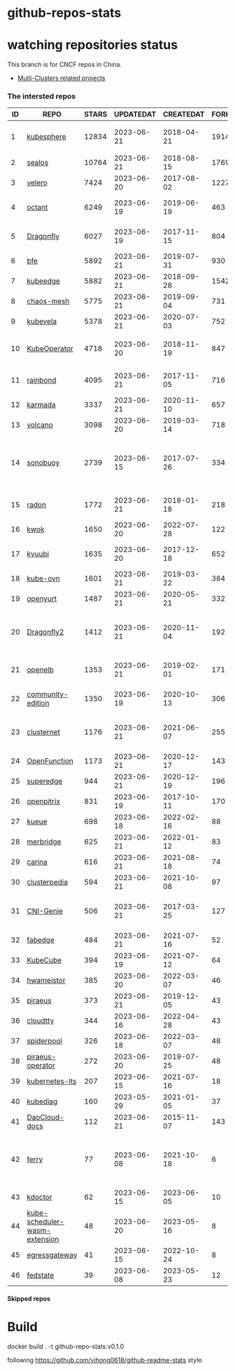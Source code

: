 # github-repos-stats

# watching repositories status

This branch is for CNCF repos in China.
- [Mutli-Clusters related projects](https://github.com/pacoxu/github-repos-stats/tree/multi-clusters)


<!--START_SECTION:github_repos-->
### The intersted repos
| ID |                                               REPO                                                | STARS | UPDATEDAT  | CREATEDAT  | FORKSCOUNT |                                                                                                       DESCRIPTIONS                                                                                                       |
|----|---------------------------------------------------------------------------------------------------|-------|------------|------------|------------|--------------------------------------------------------------------------------------------------------------------------------------------------------------------------------------------------------------------------|
|  1 | [kubesphere](https://github.com/kubesphere/kubesphere)                                            | 12834 | 2023-06-21 | 2018-04-21 |       1914 | The container platform tailored for Kubernetes multi-cloud, datacenter, and edge management ⎈ 🖥 ☁️                                                                                                                       |
|  2 | [sealos](https://github.com/labring/sealos)                                                       | 10764 | 2023-06-21 | 2018-08-15 |       1769 | Sealos is a Kubernetes distribution, one-stop solution for your public&private cloud.                                                                                                                                    |
|  3 | [velero](https://github.com/vmware-tanzu/velero)                                                  |  7424 | 2023-06-20 | 2017-08-02 |       1227 | Backup and migrate Kubernetes applications and their persistent volumes                                                                                                                                                  |
|  4 | [octant](https://github.com/vmware-archive/octant)                                                |  6249 | 2023-06-19 | 2019-06-19 |        463 | Highly extensible platform for developers to better understand the complexity of Kubernetes clusters.                                                                                                                    |
|  5 | [Dragonfly](https://github.com/dragonflyoss/Dragonfly)                                            |  6027 | 2023-06-19 | 2017-11-15 |        804 | This repository has be archived and moved to the new repository https://github.com/dragonflyoss/Dragonfly2.                                                                                                              |
|  6 | [bfe](https://github.com/bfenetworks/bfe)                                                         |  5892 | 2023-06-21 | 2019-07-31 |        930 | A modern layer 7 load balancer from baidu                                                                                                                                                                                |
|  7 | [kubeedge](https://github.com/kubeedge/kubeedge)                                                  |  5882 | 2023-06-21 | 2018-09-28 |       1542 | Kubernetes Native Edge Computing Framework (project under CNCF)                                                                                                                                                          |
|  8 | [chaos-mesh](https://github.com/chaos-mesh/chaos-mesh)                                            |  5775 | 2023-06-21 | 2019-09-04 |        731 | A Chaos Engineering Platform for Kubernetes.                                                                                                                                                                             |
|  9 | [kubevela](https://github.com/kubevela/kubevela)                                                  |  5378 | 2023-06-21 | 2020-07-03 |        752 | The Modern Application Platform.                                                                                                                                                                                         |
| 10 | [KubeOperator](https://github.com/KubeOperator/KubeOperator)                                      |  4718 | 2023-06-20 | 2018-11-19 |        847 | KubeOperator 是一个开源的轻量级 Kubernetes 发行版，专注于帮助企业规划、部署和运营生产级别的 K8s 集群。                                                                                                                   |
| 11 | [rainbond](https://github.com/goodrain/rainbond)                                                  |  4095 | 2023-06-21 | 2017-11-05 |        716 | Cloud native multi cloud application management platform that make application management and delivery easier                                                                                                            |
| 12 | [karmada](https://github.com/karmada-io/karmada)                                                  |  3337 | 2023-06-21 | 2020-11-10 |        657 | Open, Multi-Cloud, Multi-Cluster Kubernetes Orchestration                                                                                                                                                                |
| 13 | [volcano](https://github.com/volcano-sh/volcano)                                                  |  3098 | 2023-06-20 | 2019-03-14 |        718 | A Cloud Native Batch System (Project under CNCF)                                                                                                                                                                         |
| 14 | [sonobuoy](https://github.com/vmware-tanzu/sonobuoy)                                              |  2739 | 2023-06-15 | 2017-07-26 |        334 | Sonobuoy is a diagnostic tool that makes it easier to understand the state of a Kubernetes cluster by running a set of Kubernetes conformance tests and other plugins in an accessible and non-destructive manner.       |
| 15 | [radon](https://github.com/radondb/radon)                                                         |  1772 | 2023-06-21 | 2018-01-18 |        218 | RadonDB is an open source, cloud-native MySQL database for building global, scalable cloud services                                                                                                                      |
| 16 | [kwok](https://github.com/kubernetes-sigs/kwok)                                                   |  1650 | 2023-06-20 | 2022-07-28 |        122 | Kubernetes WithOut Kubelet -  Simulates thousands of Nodes and Clusters.                                                                                                                                                 |
| 17 | [kyuubi](https://github.com/apache/kyuubi)                                                        |  1635 | 2023-06-20 | 2017-12-18 |        652 | Apache Kyuubi is a distributed and multi-tenant gateway to provide serverless SQL on data warehouses and lakehouses.                                                                                                     |
| 18 | [kube-ovn](https://github.com/kubeovn/kube-ovn)                                                   |  1601 | 2023-06-21 | 2019-03-22 |        384 | A Bridge between SDN and Cloud Native (Project under CNCF)                                                                                                                                                               |
| 19 | [openyurt](https://github.com/openyurtio/openyurt)                                                |  1487 | 2023-06-21 | 2020-05-21 |        332 | OpenYurt - Extending your native Kubernetes to edge(project under CNCF)                                                                                                                                                  |
| 20 | [Dragonfly2](https://github.com/dragonflyoss/Dragonfly2)                                          |  1412 | 2023-06-21 | 2020-11-04 |        192 | Dragonfly is an open source P2P-based file distribution and image acceleration system. It is hosted by the Cloud Native Computing Foundation (CNCF) as an Incubating Level Project.                                      |
| 21 | [openelb](https://github.com/openelb/openelb)                                                     |  1353 | 2023-06-21 | 2019-02-01 |        171 | Load Balancer Implementation for Kubernetes in Bare-Metal, Edge, and Virtualization                                                                                                                                      |
| 22 | [community-edition](https://github.com/vmware-tanzu/community-edition)                            |  1350 | 2023-06-19 | 2020-10-13 |        306 | VMware Tanzu Community Edition is no longer an actively maintained project. Code is available for historical purposes only.                                                                                              |
| 23 | [clusternet](https://github.com/clusternet/clusternet)                                            |  1176 | 2023-06-21 | 2021-06-07 |        255 | [CNCF Sandbox Project] Managing your Kubernetes clusters (including public, private, edge, etc.) as easily as visiting the Internet ⎈                                                                                    |
| 24 | [OpenFunction](https://github.com/OpenFunction/OpenFunction)                                      |  1173 | 2023-06-21 | 2020-12-17 |        143 | Cloud Native Function-as-a-Service Platform (CNCF Sandbox Project)                                                                                                                                                       |
| 25 | [superedge](https://github.com/superedge/superedge)                                               |   944 | 2023-06-21 | 2020-12-19 |        196 | An edge-native container management system for edge computing                                                                                                                                                            |
| 26 | [openpitrix](https://github.com/openpitrix/openpitrix)                                            |   831 | 2023-06-19 | 2017-10-11 |        170 | Application Management Platform on Multi-Cloud Environment                                                                                                                                                               |
| 27 | [kueue](https://github.com/kubernetes-sigs/kueue)                                                 |   698 | 2023-06-18 | 2022-02-16 |         88 | Kubernetes-native Job Queueing                                                                                                                                                                                           |
| 28 | [merbridge](https://github.com/merbridge/merbridge)                                               |   625 | 2023-06-21 | 2022-01-12 |         83 | Use eBPF to speed up your Service Mesh like crossing an Einstein-Rosen Bridge.                                                                                                                                           |
| 29 | [carina](https://github.com/carina-io/carina)                                                     |   616 | 2023-06-21 | 2021-08-18 |         74 | Carina: an high performance and ops-free local storage for kubernetes                                                                                                                                                    |
| 30 | [clusterpedia](https://github.com/clusterpedia-io/clusterpedia)                                   |   594 | 2023-06-21 | 2021-10-08 |         97 | The Encyclopedia of Kubernetes clusters                                                                                                                                                                                  |
| 31 | [CNI-Genie](https://github.com/cni-genie/CNI-Genie)                                               |   506 | 2023-06-21 | 2017-03-25 |        127 | CNI-Genie for choosing pod network of your choice during deployment time. Supported pod networks - Calico, Flannel, Romana, Weave                                                                                        |
| 32 | [fabedge](https://github.com/FabEdge/fabedge)                                                     |   484 | 2023-06-21 | 2021-07-16 |         52 | Secure Edge Networking Solution Based On Kubernetes                                                                                                                                                                      |
| 33 | [KubeCube](https://github.com/kubecube-io/KubeCube)                                               |   394 | 2023-06-19 | 2021-07-12 |         64 | KubeCube is an open source enterprise-level container platform                                                                                                                                                           |
| 34 | [hwameistor](https://github.com/hwameistor/hwameistor)                                            |   385 | 2023-06-20 | 2022-03-07 |         46 | Hwameistor is an HA local storage system for cloud-native stateful workloads.                                                                                                                                            |
| 35 | [piraeus](https://github.com/piraeusdatastore/piraeus)                                            |   373 | 2023-06-21 | 2019-12-05 |         43 | High Available Datastore for Kubernetes                                                                                                                                                                                  |
| 36 | [cloudtty](https://github.com/cloudtty/cloudtty)                                                  |   344 | 2023-06-16 | 2022-04-28 |         43 | A Friendly Kubernetes CloudShell (Web Terminal) !                                                                                                                                                                        |
| 37 | [spiderpool](https://github.com/spidernet-io/spiderpool)                                          |   326 | 2023-06-18 | 2022-03-07 |         48 | underlay network solution with IPAM and meta plugins                                                                                                                                                                     |
| 38 | [piraeus-operator](https://github.com/piraeusdatastore/piraeus-operator)                          |   272 | 2023-06-20 | 2019-07-25 |         48 | The Piraeus Operator manages LINSTOR clusters in Kubernetes.                                                                                                                                                             |
| 39 | [kubernetes-lts](https://github.com/klts-io/kubernetes-lts)                                       |   207 | 2023-06-15 | 2021-07-16 |         18 | Kubernetes LTS(long term support)                                                                                                                                                                                        |
| 40 | [kubediag](https://github.com/kubediag/kubediag)                                                  |   160 | 2023-05-29 | 2021-01-05 |         37 | Problem diagnosis and operation orchestration for Kubernetes                                                                                                                                                             |
| 41 | [DaoCloud-docs](https://github.com/DaoCloud/DaoCloud-docs)                                        |   112 | 2023-06-21 | 2015-11-07 |        143 | DaoCloud Enterprise 5.0 Documentation                                                                                                                                                                                    |
| 42 | [ferry](https://github.com/ferryproxy/ferry)                                                      |    77 | 2023-06-08 | 2021-10-18 |          6 | Ferry is a Kubernetes multi-cluster communication component that eliminates communication differences between clusters as if they were in a single cluster, regardless of the network environment those clusters are in. |
| 43 | [kdoctor](https://github.com/kdoctor-io/kdoctor)                                                  |    62 | 2023-06-15 | 2023-06-05 |         10 | kdoctor                                                                                                                                                                                                                  |
| 44 | [kube-scheduler-wasm-extension](https://github.com/kubernetes-sigs/kube-scheduler-wasm-extension) |    48 | 2023-06-20 | 2023-05-16 |          8 | All the things to make the scheduler extendable with wasm.                                                                                                                                                               |
| 45 | [egressgateway](https://github.com/spidernet-io/egressgateway)                                    |    41 | 2023-06-15 | 2022-10-24 |          8 | egressgateway                                                                                                                                                                                                            |
| 46 | [fedstate](https://github.com/fedstate/fedstate)                                                  |    39 | 2023-06-08 | 2023-05-23 |         12 | Federated middleware based on Karmada                                                                                                                                                                                    |



#### Skipped repos
<!--END_SECTION:github_repos-->

# Build

docker build . -t github-repo-stats:v0.1.0

following https://github.com/yihong0618/github-readme-stats style.

